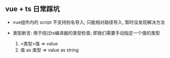 ## vue + ts 日常踩坑

- vue组件内的 script 不支持别名导入; 只能相对路径导入, 暂时没发现解决方法

- 类型断言: 用于绕过ts编译器的类型检查; 即我们需要手动指定一个值的类型
  1. <类型>值 =>  <string> value
  2. 值 as 类型 => value as string
